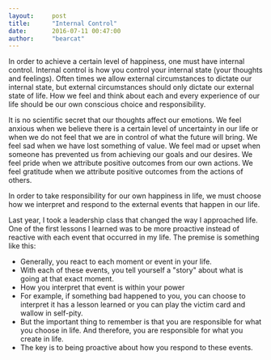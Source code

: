 ```yaml
---
layout:     post
title:      "Internal Control"
date:       2016-07-11 00:47:00
author:     "bearcat"
---
```


<p>In order to achieve a certain level of happiness, one must have internal control. Internal control is how you control your internal state (your thoughts and feelings). Often times we allow external circumstances to dictate our internal state, but external circumstances should only dictate our external state of life. How we feel and think about each and every experience of our life should be our own conscious choice and responsibility.</p>

<p>It is no scientific secret that our thoughts affect our emotions. We feel anxious when we believe there is a certain level of uncertainty in our life or when we do not feel that we are in control of what the future will bring. We feel sad when we have lost something of value. We feel mad or upset when someone has prevented us from achieving our goals and our desires. We feel pride when we attribute positive outcomes from our own actions. We feel gratitude when we attribute positive outcomes from the actions of others.</p>

<p>In order to take responsibility for our own happiness in life, we must choose how we interpret and respond to the external events that happen in our life. </p>

<p>Last year, I took a leadership class that changed the way I approached life. One of the first lessons I learned was to be more proactive instead of reactive with each event that occurred in my life. The premise is something like this:</p>

<ul>
  <li>Generally, you react to each moment or event in your life.</li>
  <li>With each of these events, you tell yourself a "story" about what is going at that exact moment.</li>
  <li>How you interpret that event is within your power</li>
  <li>For example, if something bad happened to you, you can choose to interpret it has a lesson learned or you can play the victim card and wallow in self-pity. </li>
  <li>But the important thing to remember is that you are responsible for what you choose in life. And therefore, you are responsible for what you create in life.</li>
  <li>The key is to being proactive about how you respond to these events.</li>
</ul>

